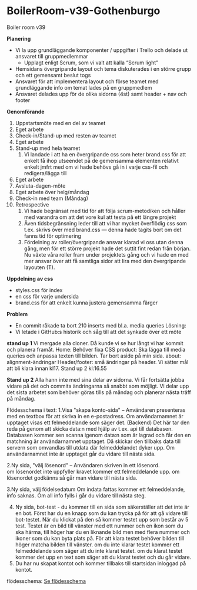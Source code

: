 # BoilerRoom-v39-Gothenburgo
Boiler room v39
<!-- Planering och genomförande -->
__Planering__
- Vi la upp grundläggande komponenter / uppgifter i Trello och delade ut ansvaret till gruppmedlemmar
    - Upplagt enligt Scrum, som vi valt att kalla “Scrum light”
- Hemsidans övergripande layout och tema diskuterades i en större grupp och ett gemensamt beslut togs
- Ansvaret för att implementera layout och förse teamet med grundläggande info om temat lades på en gruppmedlem
- Ansvaret delades upp för de olika sidorna (4st) samt header + nav och footer


__Genomförande__
1. Uppstartsmöte med en del av teamet
2. Eget arbete
3. Check-in/Stand-up med resten av teamet
4. Eget arbete
5. Stand-up med hela teamet
    1. Vi landade i att ha en övergripande css som heter brand.css för att enkelt få ihop utseendet på de gemensamma elementen relativt enkelt jmfrt med om vi hade behövs gå in i varje css-fil och redigera/lägga till
6. Eget arbete
7. Avsluta-dagen-möte
8. Eget arbete över helg/måndag
9. Check-in med team (Måndag)
10. Retrospective 
    1. Vi hade begränsat med tid för att följa scrum-metodiken och håller med varandra om att det vore kul att testa på ett längre projekt 
    2. Även tidsbegränsning leder till att vi har mycket överflödig css som t.ex. skrivs över med brand.css — denna hade tagits bort om det fanns tid för optimering
    3. Fördelning av roller/övergripande ansvar klarad vi oss utan denna gång, men för ett större projekt hade det suttit fint redan från början. Nu växte våra roller fram under projektets gång och vi hade en med mer ansvar över att få samtliga sidor att lira med den övergripande layouten (T).


__Uppdelning av css__
- styles.css för index
- en css för varje undersida
- brand.css för att enkelt kunna justera gemensamma färger

__Problem__
- En commit råkade ta bort 210 inserts med bl.a. media queries
Lösning: 
- Vi letade i GitHub:s historik och såg till att det synkade över ett möte

<!-- Mötesanteckningar -->
__stand up 1__
Vi mergade alla cloner. Då kunde vi se hur långt vi har kommit och planera framåt. 
Home: Behöver fixa CSS
product: Ska lägga till media queries och anpassa texten till bilden. Tar bort aside på min sida.
about: alignment-ändringar
Header/footer: små ändringar på header. 
Vi sätter mål att bli klara innan kl17. Stand up 2  kl:16.55

__Stand up 2__
Alla hann inte med sina delar av sidorna. Vi får fortsätta jobba vidare på det och commita ändringarna så snabbt som möjligt. Vi delar upp det sista arbetet som behöver göras tills på måndag och planerar nästa träff på måndag.


<!-- Flödesschema -->
Flödesschema i text:
1.Visa "skapa konto-sida" – Användaren presenteras med en textbox för att skriva in en e-postadress.
    Om användarnamnet är upptaget visas ett felmeddelande som säger det. (Backend) Det här tar den reda på genom att skicka data:n med hjälp av t.ex. api till databasen. Databasen kommer sen scanna igenom data:n som är lagrad och får den en matchning är användarnamnet upptaget. Då skickar den tillbaks data till servern som omvandlas till utdata där felmeddelandet dyker upp. 
    Om användarnamnet inte är upptaget går du vidare till nästa sida.

2.Ny sida, "välj lösenord" – Användaren skriven in ett lösenord.    
    om lösenordet inte uppfyller kravet kommer ett felmeddelande upp.
    om lösenordet godkänns så går man vidare till nästa sida.

3.Ny sida, välj födelsedatum
    Om indata fattas kommer ett felmeddelande, info saknas.
    Om all info fylls i går du vidare till nästa steg.

4. Ny sida, bot-test - du kommer till en sida som säkerställer att det inte är en bot. Först har du en knapp som du kan trycka på för att gå vidare till bot-testet. När du klickat på den så kommer testet upp som består av 5 test. Testet är en bild till vänster med ett nummer och en ikon som du ska härma, till höger har du en liknande bild men med flera nummer och ikoner som du kan byta plats på. För att klara testet behöver bilden till höger matcha bilden till vänster.
    om du inte klarar testet kommer ett felmeddelande som säger att du inte klarat testet.
    om du klarat testet kommer det upp en text som säger att du klarat testet och du går vidare.
5. Du har nu skapat kontot och kommer tillbaks till startsidan inloggad på kontot.



<!-- Flödesschema -->
flödesschema:
[Se flödesschema](flödesschema.html)